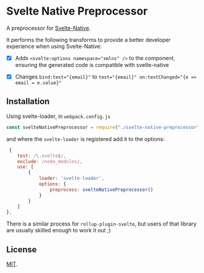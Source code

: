# Svelte Native Preprocessor

A preprocessor for [Svelte-Native](https://github.com/halfnelson/svelte-native).

It performs the following transforms to provide a better developer experience when using Svelte-Native:

 - [x] Adds `<svelte:options namespace="xmlns" />` to the component, ensuring the generated code is compatible with svelte-native
 - [x] Changes `bind:text="{email}"` to `text="{email}" on:textChanged="{e => email = e.value}"`
 

## Installation

Using svelte-loader, in `webpack.config.js`

```js
const svelteNativePreprocessor = require("./svelte-native-preprocessor");
```

and where the `svelte-loader` is registered add it to the options:

```js
 {
    test: /\.svelte$/,
    exclude: /node_modules/,
    use: [
        { 
            loader: 'svelte-loader',
            options: {
                preprocess: svelteNativePreprocessor()
            }
        }
    ]
},
```

There is a similar process for `rollup-plugin-svelte`, but users of that library are usually skilled enough to work it out ;)


## License

[MIT](LICENSE).
